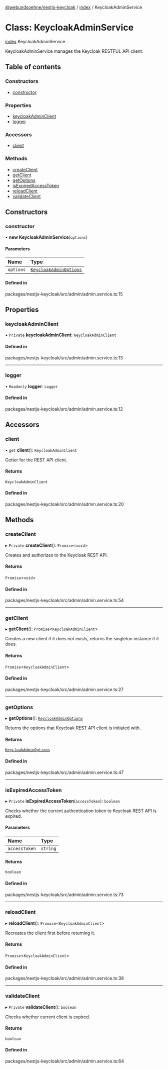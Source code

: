 [@webundsoehne/nestjs-keycloak](../README.md) / [index](../modules/index.md) / KeycloakAdminService

# Class: KeycloakAdminService

[index](../modules/index.md).KeycloakAdminService

KeycloakAdminService manages the Keycloak RESTFUL API client.

## Table of contents

### Constructors

- [constructor](index.KeycloakAdminService.md#constructor)

### Properties

- [keycloakAdminClient](index.KeycloakAdminService.md#keycloakadminclient)
- [logger](index.KeycloakAdminService.md#logger)

### Accessors

- [client](index.KeycloakAdminService.md#client)

### Methods

- [createClient](index.KeycloakAdminService.md#createclient)
- [getClient](index.KeycloakAdminService.md#getclient)
- [getOptions](index.KeycloakAdminService.md#getoptions)
- [isExpiredAccessToken](index.KeycloakAdminService.md#isexpiredaccesstoken)
- [reloadClient](index.KeycloakAdminService.md#reloadclient)
- [validateClient](index.KeycloakAdminService.md#validateclient)

## Constructors

### constructor

• **new KeycloakAdminService**(`options`)

#### Parameters

| Name      | Type                                                                  |
| :-------- | :-------------------------------------------------------------------- |
| `options` | [`KeycloakAdminOptions`](../interfaces/index.KeycloakAdminOptions.md) |

#### Defined in

packages/nestjs-keycloak/src/admin/admin.service.ts:15

## Properties

### keycloakAdminClient

• `Private` **keycloakAdminClient**: `KeycloakAdminClient`

#### Defined in

packages/nestjs-keycloak/src/admin/admin.service.ts:13

---

### logger

• `Readonly` **logger**: `Logger`

#### Defined in

packages/nestjs-keycloak/src/admin/admin.service.ts:12

## Accessors

### client

• `get` **client**(): `KeycloakAdminClient`

Getter for the REST API client.

#### Returns

`KeycloakAdminClient`

#### Defined in

packages/nestjs-keycloak/src/admin/admin.service.ts:20

## Methods

### createClient

▸ `Private` **createClient**(): `Promise`<`void`\>

Creates and authorizes to the Keycloak REST API.

#### Returns

`Promise`<`void`\>

#### Defined in

packages/nestjs-keycloak/src/admin/admin.service.ts:54

---

### getClient

▸ **getClient**(): `Promise`<`KeycloakAdminClient`\>

Creates a new client if it does not exists, returns the singleton instance if it does.

#### Returns

`Promise`<`KeycloakAdminClient`\>

#### Defined in

packages/nestjs-keycloak/src/admin/admin.service.ts:27

---

### getOptions

▸ **getOptions**(): [`KeycloakAdminOptions`](../interfaces/index.KeycloakAdminOptions.md)

Returns the options that Keycloak REST API client is initiated with.

#### Returns

[`KeycloakAdminOptions`](../interfaces/index.KeycloakAdminOptions.md)

#### Defined in

packages/nestjs-keycloak/src/admin/admin.service.ts:47

---

### isExpiredAccessToken

▸ `Private` **isExpiredAccessToken**(`accessToken`): `boolean`

Checks whether the current authentication token to Keycloak REST API is expired.

#### Parameters

| Name          | Type     |
| :------------ | :------- |
| `accessToken` | `string` |

#### Returns

`boolean`

#### Defined in

packages/nestjs-keycloak/src/admin/admin.service.ts:73

---

### reloadClient

▸ **reloadClient**(): `Promise`<`KeycloakAdminClient`\>

Recreates the client first before returning it.

#### Returns

`Promise`<`KeycloakAdminClient`\>

#### Defined in

packages/nestjs-keycloak/src/admin/admin.service.ts:38

---

### validateClient

▸ `Private` **validateClient**(): `boolean`

Checks whether current client is expired.

#### Returns

`boolean`

#### Defined in

packages/nestjs-keycloak/src/admin/admin.service.ts:64
